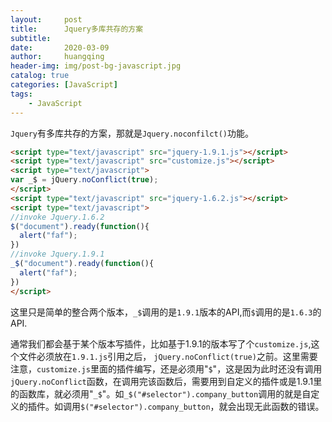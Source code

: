 ```yaml
---
layout:     post
title:      Jquery多库共存的方案
subtitle:   
date:       2020-03-09
author:     huangqing
header-img: img/post-bg-javascript.jpg
catalog: true
categories: [JavaScript]
tags:
    - JavaScript
---
```


`Jquery`有多库共存的方案，那就是`Jquery.noconfilct()`功能。

```html
<script type="text/javascript" src="jquery-1.9.1.js"></script>
<script type="text/javascript" src="customize.js"></script>
<script type="text/javascript">
var _$ = jQuery.noConflict(true);
</script>
<script type="text/javascript" src="jquery-1.6.2.js"></script>
<script type="text/javascript">
//invoke Jquery.1.6.2
$("document").ready(function(){
  alert("faf");
})
//invoke Jquery.1.9.1
_$("document").ready(function(){
  alert("faf");
})
</script>
```

这里只是简单的整合两个版本，`_$`调用的是`1.9.1`版本的API,而`$`调用的是`1.6.3`的API.

通常我们都会基于某个版本写插件，比如基于1.9.1的版本写了个`customize.js`,这个文件必须放在`1.9.1.js`引用之后， `jQuery.noConflict(true)`之前。这里需要注意，`customize.js`里面的插件编写，还是必须用"`$`"，这是因为此时还没有调用`jQuery.noConflict`函数，在调用完该函数后，需要用到自定义的插件或是1.9.1里的函数库，就必须用"`_$`"。如`_$("#selector").company_button`调用的就是自定义的插件。如调用`$("#selector").company_button`，就会出现无此函数的错误。